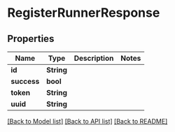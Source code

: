 # RegisterRunnerResponse

## Properties

Name | Type | Description | Notes
------------ | ------------- | ------------- | -------------
**id** | **String** |  | 
**success** | **bool** |  | 
**token** | **String** |  | 
**uuid** | **String** |  | 

[[Back to Model list]](../README.md#documentation-for-models) [[Back to API list]](../README.md#documentation-for-api-endpoints) [[Back to README]](../README.md)


